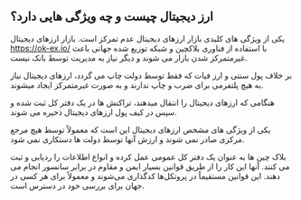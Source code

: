 

## ارز دیجیتال چیست و چه ویژگی هایی دارد؟

یکی از ویژگی های کلیدی بازار ارزهای دیجیتال عدم تمرکز است. بازار ارزهای دیجیتال https://ok-ex.io/ با استفاده از فناوری بلاکچین و شبکه توزیع شده جهانی باعث غیرمتمرکز شدن بازار می شوند و دیگر نیاز به مدیریت توسط بانک نیست.

بر خلاف پول سنتی و ارز فیات که فقط توسط دولت چاپ می گردد، ارزهای دیجیتال نیاز به هیچ پلتفرمی برای ضرب و چاپ ندارند و به صورت غیرمتمرکز ایجاد میشوند.

هنگامی که ارزهای دیجیتال را انتقال میدهند، تراکنش ها در یک دفتر کل ثبت شده و سپس در کیف پول ارزهای دیجیتال ذخیره می شوند.

یکی از ویژگی های مشخص ارزهای دیجیتال این است که معمولاً توسط هیچ مرجع مرکزی صادر نمی شوند و ارزش آنها توسط دولت ها دستکاری نمی شود.

بلاک چین ها به عنوان یک دفتر کل عمومی عمل کرده و انواع اطلاعات را ردیابی و ثبت می کنند. آنها این کار را از طریق قوانین بسیار ایمن و مقاوم در برابر سانسور انجام می دهند. این قوانین مستقیماً در پروتکل‌ها کدگذاری می‌شوند و معمولاً برای هر کسی در جهان برای بررسی خود در دسترس است.
